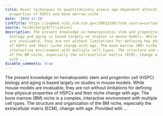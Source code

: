 ```yaml
---
title: Novel techniques to quantitatively assess age-dependent alterations in biophysical
  properties of HSPCs and bone marrow niche
date: '2024-11-29'
linkTitle: https://pubmed.ncbi.nlm.nih.gov/39613289/?utm_source=curl&utm_medium=rss&utm_campaign=pubmed-2&utm_content=1FakS-2QOkCT8HsMOQP1bCRQ4YzyumYOmxmF0moLsQ3dFB1E9V&fc=20220326224207&ff=20241130171400&v=2.18.0.post9+e462414
source: heidelberg[Affiliation]
description: The present knowledge on hematopoietic stem and progenitor cell (HSPC)
  biology and aging is based largely on studies in mouse models. While mouse models
  are invaluable, they are not without limitations for defining how physical properties
  of HSPCs and their niche change with age. The bone marrow (BM) niche is a complex,
  interactive environment with multiple cell types. The structure and organization
  of the BM niche, especially the extracellular matrix (ECM), change with age. Provided
  with ...
disable_comments: true
---
```

The present knowledge on hematopoietic stem and progenitor cell (HSPC) biology and aging is based largely on studies in mouse models. While mouse models are invaluable, they are not without limitations for defining how physical properties of HSPCs and their niche change with age. The bone marrow (BM) niche is a complex, interactive environment with multiple cell types. The structure and organization of the BM niche, especially the extracellular matrix (ECM), change with age. Provided with ...
